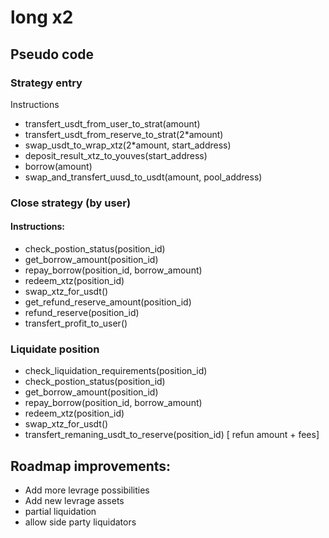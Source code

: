 # long x2

## Pseudo code

### Strategy entry

Instructions
- transfert_usdt_from_user_to_strat(amount)
- transfert_usdt_from_reserve_to_strat(2*amount)
- swap_usdt_to_wrap_xtz(2*amount, start_address)
- deposit_result_xtz_to_youves(start_address)
- borrow(amount)
- swap_and_transfert_uusd_to_usdt(amount, pool_address)

### Close strategy (by user)

#### Instructions:

- check_postion_status(position_id)
- get_borrow_amount(position_id)
- repay_borrow(position_id, borrow_amount)
- redeem_xtz(position_id)
- swap_xtz_for_usdt()
- get_refund_reserve_amount(position_id)
- refund_reserve(position_id)
- transfert_profit_to_user()


### Liquidate position

- check_liquidation_requirements(position_id)
- check_postion_status(position_id)
- get_borrow_amount(position_id)
- repay_borrow(position_id, borrow_amount)
- redeem_xtz(position_id)
- swap_xtz_for_usdt()
- transfert_remaning_usdt_to_reserve(position_id) [ refun amount + fees]

## Roadmap improvements:
- Add more levrage possibilities
- Add new levrage assets
- partial liquidation
- allow side party liquidators
